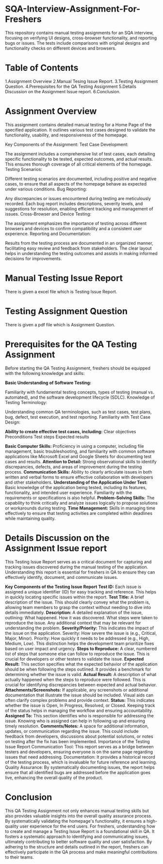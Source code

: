 # SQA-Interview-Assignment-For-Freshers
This repository contains manual testing assignments for an SQA interview, focusing on verifying UI designs, cross-browser functionality, and reporting bugs or issues. The tests include comparisons with original designs and functionality checks on different devices and browsers.

# **Table of Contents**
1.Assignment Overview
2.Manual Tesing Issue Report.
3.Testing Assignment Question.
4.Prerequisites for the QA Testing Assignment
5.Details Discussion on the Assignment Issue report. 
6.Conclusion. 


# Assignment Overview
This assignment contains detailed manual testing for a Home Page of the specified application. It outlines various test cases designed to validate the functionality, usability, and responsiveness of the homepage.

Key Components of the Assignment:
Test Case Development:

The assignment includes a comprehensive list of test cases, each detailing specific functionality to be tested, expected outcomes, and actual results. This ensures thorough coverage of all critical elements of the homepage.
Testing Scenarios:

Different testing scenarios are documented, including positive and negative cases, to ensure that all aspects of the homepage behave as expected under various conditions.
Bug Reporting:

Any discrepancies or issues encountered during testing are meticulously recorded. Each bug report includes descriptions, severity levels, and suggestions for resolution, enabling efficient tracking and management of issues.
Cross-Browser and Device Testing:

The assignment emphasizes the importance of testing across different browsers and devices to confirm compatibility and a consistent user experience.
Reporting and Documentation:

Results from the testing process are documented in an organized manner, facilitating easy review and feedback from stakeholders. The clear layout helps in understanding the testing outcomes and assists in making informed decisions for improvements.

 # Manual Testing Issue Report
 There is given a excel file which is Testing Issue Report. 

 # Testing Assignment Question
  There is given a pdf file which is Assignment Question. 

# Prerequisites for the QA Testing Assignment
Before starting the QA Testing Assignment, freshers should be equipped with the following knowledge and skills:

**Basic Understanding of Software Testing:**

Familiarity with fundamental testing concepts, types of testing (manual vs. automated), and the software development lifecycle (SDLC).
Knowledge of Testing Terminology:

Understanding common QA terminologies, such as test cases, test plans, bug, defect, test execution, and test reporting.
Familiarity with Test Case Design:

**Ability to create effective test cases, including:**
Clear objectives
Preconditions
Test steps
Expected results

**Basic Computer Skills:**
Proficiency in using a computer, including file management, basic troubleshooting, and familiarity with common software applications like Microsoft Excel and Google Sheets for documenting test cases and results.
**Attention to Detail:**
Strong observational skills to identify discrepancies, defects, and areas of improvement during the testing process.
**Communication Skills:**
Ability to clearly articulate issues in both written and verbal forms to ensure effective collaboration with developers and other stakeholders.
**Understanding of the Application Under Test:**
Basic knowledge of the application being tested, including its features, functionality, and intended user experience. Familiarity with the requirements or specifications is also helpful.
**Problem-Solving Skills:**
The capability to think critically and analyze issues logically to propose solutions or workarounds during testing.
**Time Management:**
Skills in managing time effectively to ensure that testing activities are completed within deadlines while maintaining quality.

 # Details Discussion on the Assignment Issue report
 This Testing Issue Report serves as a critical document for capturing and tracking issues discovered during the manual testing of the 
 application. Understanding this report is essential for freshers in QA to ensure they can effectively identify, document, and 
 communicate issues.

**Key Components of the Testing Issue Report**
**Test ID:**
Each issue is assigned a unique identifier (ID) for easy tracking and reference. This helps in quickly locating specific issues within the report.
**Test Title:**
A brief description of the issue. This should clearly convey what the problem is, allowing team members to grasp the context without needing to dive into details immediately.
**Description:**
A detailed explanation of the issue, outlining:
What happened.
How it was discovered.
What steps were taken to reproduce the issue.
Any additional context that may be relevant for understanding the problem.
**Severity/Priority:**
This indicates the impact of the issue on the application.
Severity: How severe the issue is (e.g., Critical, Major, Minor).
Priority: How quickly it needs to be addressed (e.g., High, Medium, Low). This distinction helps the development team prioritize fixes based on user impact and urgency.
**Steps to Reproduce:**
A clear, numbered list of steps that someone else can follow to reproduce the issue. This is crucial for developers or other testers to validate the issue.
**Expected Result:**
This section specifies what the expected behavior of the application should be when following the steps outlined. It provides a benchmark for determining whether the issue is valid.
**Actual Result:**
A description of what actually happened when the steps to reproduce were followed. This is crucial for identifying discrepancies between expected and actual behavior.
**Attachments/Screenshots:**
If applicable, any screenshots or additional documentation that illustrate the issue should be included. Visual aids can often clarify complex problems and provide context.
**Status:**
This indicates whether the issue is Open, In Progress, Resolved, or Closed. Keeping track of the status helps in managing the workflow and ensuring accountability.
**Assigned To:**
This section identifies who is responsible for addressing the issue. Knowing who is assigned can help in following up and ensuring timely resolution.
**Comments/Notes:**
A space for additional information, updates, or communication regarding the issue. This could include feedback from developers, discussions about potential solutions, or notes on testing after the fix has been implemented.
Importance of the Testing Issue Report
Communication Tool: This report serves as a bridge between testers and developers, ensuring everyone is on the same page regarding issues that need addressing.
Documentation: It provides a historical record of the testing process, which is invaluable for future reference and learning.
Quality Assurance: By systematically documenting issues, the report helps ensure that all identified bugs are addressed before the application goes live, enhancing the overall quality of the product.


 # Conclusion
 This QA Testing Assignment not only enhances manual testing skills but also provides valuable insights into the overall quality assurance process. By systematically validating the homepage's functionality, it ensures a high-quality user experience for the end users.
For freshers, understanding how to create and manage a Testing Issue Report is a foundational skill in QA. It fosters a systematic approach to identifying and communicating issues, ultimately contributing to better software quality and user satisfaction. By adhering to the structure and details outlined in the report, freshers can effectively participate in the QA process and make meaningful contributions to their teams.

